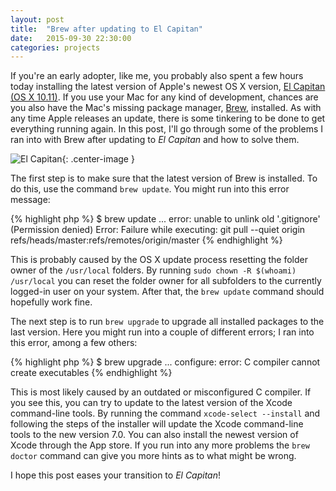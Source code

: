 ```yaml
---
layout: post
title:  "Brew after updating to El Capitan"
date:   2015-09-30 22:30:00
categories: projects
---
```


If you're an early adopter, like me, you probably also spent a few hours today installing the latest version of Apple's newest OS X version, [El Capitan (OS X 10.11)](https://www.apple.com/osx/). If you use your Mac for any kind of development, chances are you also have the Mac's missing package manager, [Brew](http://brew.sh/), installed. As with any time Apple releases an update, there is some tinkering to be done to get everything running again. In this post, I'll go through some of the problems I ran into with Brew after updating to *El Capitan* and how to solve them.

![El Capitan]({{site.url}}/assets/elcapitan.png){: .center-image }

The first step is to make sure that the latest version of Brew is installed. To do this, use the command `brew update`. You might run into this error message:

{% highlight php %}
$ brew update
...
error: unable to unlink old '.gitignore' (Permission denied)
Error: Failure while executing: git pull --quiet origin refs/heads/master:refs/remotes/origin/master
{% endhighlight %}

This is probably caused by the OS X update process resetting the folder owner of the `/usr/local` folders. By running `sudo chown -R $(whoami) /usr/local` you can reset the folder owner for all subfolders to the currently logged-in user on your system. After that, the `brew update` command should hopefully work fine.

The next step is to run `brew upgrade` to upgrade all installed packages to the last version. Here you might run into a couple of different errors; I ran into this error, among a few others:

{% highlight php %}
$ brew upgrade
...
configure: error: C compiler cannot create executables
{% endhighlight %}

This is most likely caused by an outdated or misconfigured C compiler. If you see this, you can try to update to the latest version of the Xcode command-line tools. By running the command `xcode-select --install` and following the steps of the installer will update the Xcode command-line tools to the new version 7.0. You can also install the newest version of Xcode through the App store. If you run into any more problems the `brew doctor` command can give you more hints as to what might be wrong.

I hope this post eases your transition to *El Capitan*!
